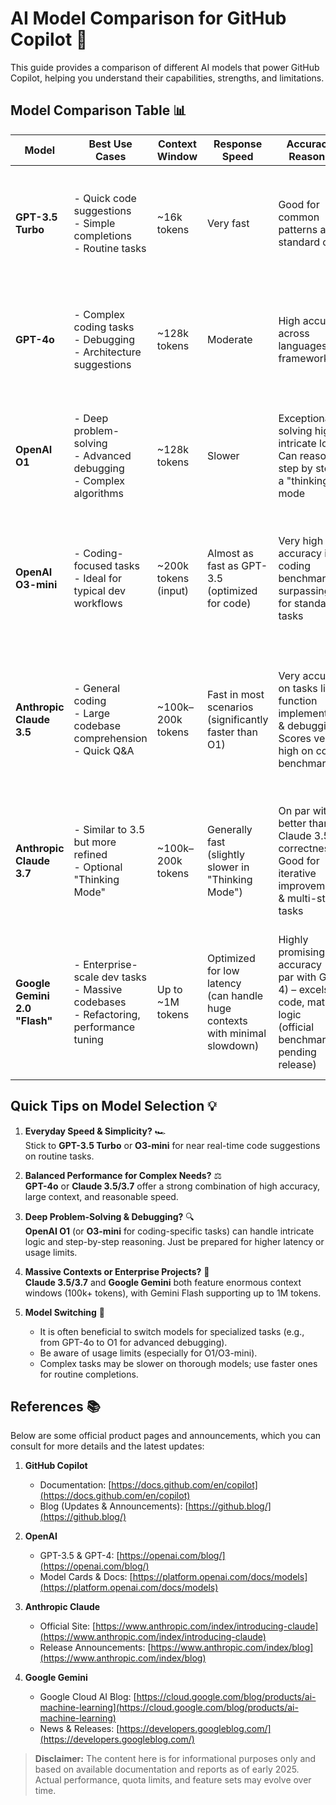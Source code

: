 # AI Model Comparison for GitHub Copilot 🧠

This guide provides a comparison of different AI models that power GitHub Copilot, helping you understand their capabilities, strengths, and limitations.

## Model Comparison Table 📊

| Model | Best Use Cases | Context Window | Response Speed | Accuracy & Reasoning | Key Strengths | Limitations |
|-------|---------------|----------------|----------------|----------------------|--------------|-------------|
| **GPT-3.5 Turbo** | - Quick code suggestions<br/>- Simple completions<br/>- Routine tasks | ~16k tokens | Very fast | Good for common patterns and standard code | - Extremely responsive<br/>- Low latency<br/>- Efficient for routine coding | - Less nuanced understanding<br/>- May struggle with complex logic<br/>- Limited context window |
| **GPT-4o** | - Complex coding tasks<br/>- Debugging<br/>- Architecture suggestions | ~128k tokens | Moderate | High accuracy across languages and frameworks | - Balanced speed/quality<br/>- Strong reasoning<br/>- Good at explaining code | - Higher resource usage<br/>- Occasional over-generation<br/>- May be slower than GPT-3.5 |
| **OpenAI O1** | - Deep problem-solving<br/>- Advanced debugging<br/>- Complex algorithms | ~128k tokens | Slower | Exceptional in solving highly intricate logic<br/>Can reason step by step in a "thinking" mode | - Extremely thorough<br/>- Great for advanced debugging<br/>- Chain-of-thought for tough problems | - High latency<br/>- Often limited usage quotas<br/>- May "over-explain" or produce verbose solutions |
| **OpenAI O3-mini** | - Coding-focused tasks<br/>- Ideal for typical dev workflows | ~200k tokens (input) | Almost as fast as GPT-3.5<br/>(optimized for code) | Very high accuracy in coding benchmarks, surpassing O1 for standard tasks | - Purpose-built for generating & refining code<br/>- Balances speed + quality<br/>- Large context window | - Possibly less "general knowledge" than GPT-4<br/>- High-resource usage if extremely large context is provided |
| **Anthropic Claude 3.5** | - General coding<br/>- Large codebase comprehension<br/>- Quick Q&A | ~100k–200k tokens | Fast in most scenarios<br/>(significantly faster than O1) | Very accurate on tasks like function implementation & debugging<br/>Scores very high on coding benchmarks | - Often provides well-structured, production-ready code<br/>- Strong large-context handling<br/>- Good explanations | - Might need targeted prompts for extremely specialized frameworks<br/>- Tends to produce longer textual responses |
| **Anthropic Claude 3.7** | - Similar to 3.5 but more refined<br/>- Optional "Thinking Mode" | ~100k–200k tokens | Generally fast<br/>(slightly slower in "Thinking Mode") | On par with or better than Claude 3.5 in correctness<br/>Good for iterative improvements & multi-step tasks | - Supports agent-like advanced reasoning<br/>- Can handle in-depth queries<br/>- Large context window | - Variations in output style if "Thinking Mode" is enabled<br/>- Still slower than GPT-3.5 for trivial tasks |
| **Google Gemini 2.0 "Flash"** | - Enterprise-scale dev tasks<br/>- Massive codebases<br/>- Refactoring, performance tuning | Up to ~1M tokens | Optimized for low latency<br/>(can handle huge contexts with minimal slowdown) | Highly promising accuracy (on par with GPT-4) – excels in code, math, & logic<br/>(official benchmarks pending release) | - Enormous context window for entire projects<br/>- Good synergy with Google ecosystem<br/>- Strong code optimization | - Actual performance metrics still emerging<br/>- Potentially high resource overhead for extremely large prompts |

## Quick Tips on Model Selection 💡

1. **Everyday Speed & Simplicity?** 🏎️  
   Stick to **GPT-3.5 Turbo** or **O3-mini** for near real-time code suggestions on routine tasks.

2. **Balanced Performance for Complex Needs?** ⚖️  
   **GPT-4o** or **Claude 3.5/3.7** offer a strong combination of high accuracy, large context, and reasonable speed.

3. **Deep Problem-Solving & Debugging?** 🔍  
   **OpenAI O1** (or **O3-mini** for coding-specific tasks) can handle intricate logic and step-by-step reasoning. Just be prepared for higher latency or usage limits.

4. **Massive Contexts or Enterprise Projects?** 🏢  
   **Claude 3.5/3.7** and **Google Gemini** both feature enormous context windows (100k+ tokens), with Gemini Flash supporting up to 1M tokens.

5. **Model Switching** 🔄  
   - It is often beneficial to switch models for specialized tasks (e.g., from GPT-4o to O1 for advanced debugging).  
   - Be aware of usage limits (especially for O1/O3-mini).  
   - Complex tasks may be slower on thorough models; use faster ones for routine completions.

## References 📚

Below are some official product pages and announcements, which you can consult for more details and the latest updates:

1. **GitHub Copilot**  
   - Documentation: [https://docs.github.com/en/copilot](https://docs.github.com/en/copilot)  
   - Blog (Updates & Announcements): [https://github.blog/](https://github.blog/)

2. **OpenAI**  
   - GPT-3.5 & GPT-4: [https://openai.com/blog/](https://openai.com/blog/)  
   - Model Cards & Docs: [https://platform.openai.com/docs/models](https://platform.openai.com/docs/models)

3. **Anthropic Claude**  
   - Official Site: [https://www.anthropic.com/index/introducing-claude](https://www.anthropic.com/index/introducing-claude)  
   - Release Announcements: [https://www.anthropic.com/index/blog](https://www.anthropic.com/index/blog)

4. **Google Gemini**  
   - Google Cloud AI Blog: [https://cloud.google.com/blog/products/ai-machine-learning](https://cloud.google.com/blog/products/ai-machine-learning)  
   - News & Releases: [https://developers.googleblog.com/](https://developers.googleblog.com/)

> **Disclaimer:** The content here is for informational purposes only and based on available documentation and reports as of early 2025. Actual performance, quota limits, and feature sets may evolve over time.

